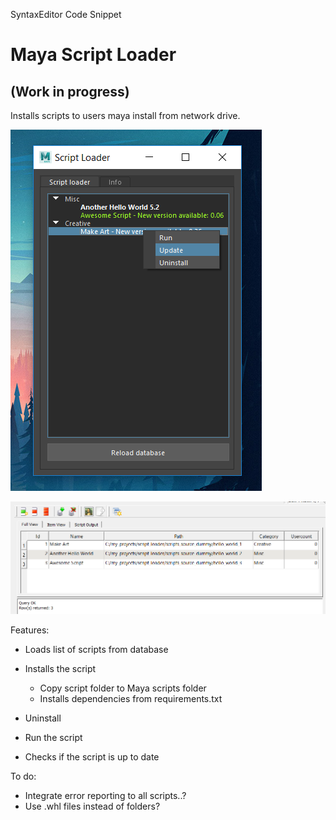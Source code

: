 
SyntaxEditor Code Snippet

# Maya Script Loader
## (Work in progress)
Installs scripts to users maya install from network drive.

![enter image description here](https://raw.githubusercontent.com/pikamau5/maya_script_loader/master/screenshot.png)

![enter image description here](https://raw.githubusercontent.com/pikamau5/maya_script_loader/master/Capture.PNG)



Features:

* Loads list of scripts from database
* Installs the script
	* Copy script folder to Maya scripts folder
	* Installs dependencies from requirements.txt
* Uninstall
* Run the script

* Checks if the script is up to date

To do:
* Integrate error reporting to all scripts..?
* Use .whl files instead of folders?